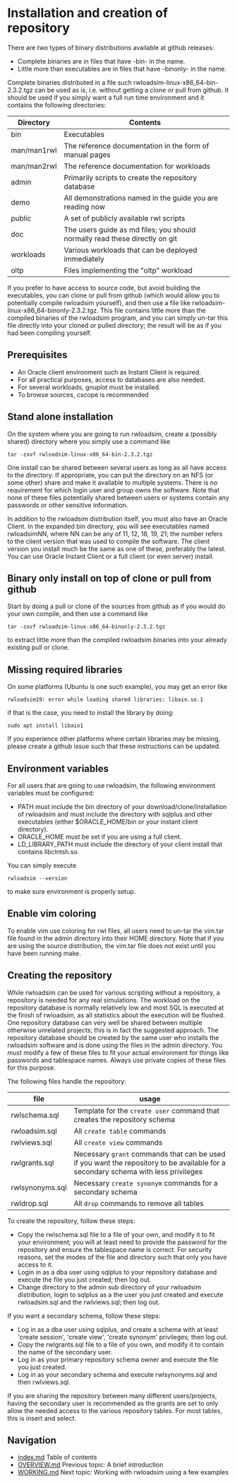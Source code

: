 # Installation and creation of repository

There are two types of binary distributions available at github releases:

* Complete binaries are in files that have -bin- in the name.
* Little more than executables are in files that have -binonly- in the name.

Complete binaries distributed in a file such rwloadsim-linux-x86_64-bin-2.3.2.tgz
can be used as is, i.e. without getting a clone or pull from github.
It should be used if you simply want a full run time environment
and it contains the following directories:

|Directory|Contents|
|---------|--------|
|bin|Executables|
|man/man1rwl|The reference documentation in the form of manual pages|
|man/man2rwl|The reference documentation for workloads|
|admin|Primarily scripts to create the repository database|
|demo|All demonstrations named in the guide you are reading now|
|public|A set of publicly available rwl scripts|
|doc|The users guide as md files; you should normally read these directly on git|
|workloads|Various workloads that can be deployed immediately|
|oltp|Files implementing the "oltp" workload|

If you prefer to have access to source code, but avoid building the executables,
you can clone or pull from github (which would allow you to potentially compile
rwloadsim yourself), and then 
use a file like rwloadsim-linux-x86_64-binonly-2.3.2.tgz.
This file contains little more than the compiled binaries of the rwloadsim program,
and you can simply un-tar this file
directly into your cloned or pulled directory; the result will be as if you had
been compiling yourself.

## Prerequisites

 * An Oracle client environment such as Instant Client is required.
 * For all practical purposes, access to databases are also needed.
 * For several workloads, gnuplot must be installed.
 * To browse sources, cscope is recommended

## Stand alone installation

On the system where you are going to run rwloadsim,
create a (possibly shared) directory where you simply
use a command like
```
tar -zxvf rwloadsim-linux-x86_64-bin-2.3.2.tgz
```
One install can be shared between several users as long as all have access to the directory.
If appropriate, you can put the directory on an NFS (or some other) share and make it available to multiple systems.
There is no requirement for which login user and group owns the software.
Note that none of these files potentially shared between users or systems contain any 
passwords or other sensitive information.

In addition to the rwloadsim distribution itself, you must also have an Oracle Client.
In the expanded bin directory, you will see executables named rwloadsimNN, where NN can be any of 11, 12, 18, 19, 21;
the number refers to the client version that was used to compile the software.
The client version you install much be the same as one of these, preferably the latest.
You can use Oracle Instant Client or a full client (or even server) install.

## Binary only install on top of clone or pull from github

Start by doing a pull or clone of the sources from github 
as if you would do your own compile, and then use a command like
```
tar -zxvf rwloadsim-linux-x86_64-binonly-2.3.2.tgz
```
to extract little more than the compiled rwloadsim binaries into your already existing pull or clone.

## Missing required libraries

On some platforms (Ubuntu is one such example), you may get an error like
```
rwloadsim19: error while loading shared libraries: libaio.so.1
```
if that is the case, you need to install the library by doing:
```
sudo apt install libaio1
```
If you experience other platforms where certain libraries may be missing, please 
create a github issue such that these instructions can be updated.

## Environment variables

For all users that are going to use rwloadsim, the following environment variables must be configured:

 * PATH must include the bin directory of your download/clone/installation of rwloadsim and must include the directory with sqlplus and other executables (either $ORACLE_HOME/bin or your instant client directory).
 * ORACLE_HOME must be set if you are using a full client.
 * LD_LIBRARY_PATH must include the directory of your client install that contains libclntsh.so.

You can simply execute
```
rwloadsim --version
```
to make sure environment is properly setup.

## Enable vim coloring

To enable vim use coloring for rwl files, all users need to un-tar the vim.tar file
found in the admin directory into their HOME directory.
Note that if you are using the source distribution, the vim.tar file does not exist until
you have been running make.

## Creating the repository

While rwloadsim can be used for various scripting without a repository, a repository is needed for any real
simulations.
The workload on the repository database is normally relatively low and most SQL is executed at the finish
of rwloadsim, as all statistics about the execution will be flushed.
One repository database can very well be shared between multiple otherwise unrelated projects; this is in fact
the suggested approach.
The repository database should be created by the same user who installs the rwloadsim software and is
done using the files in the admin directory.
You _must_ modify a few of these files to fit your actual environment for things like passwords and tablespace names.
Always use private copies of these files for this purpose.

The following files handle the repository:

|file|usage|
|----|-----|
|rwlschema.sql|Template for the ```create user``` command that creates the repository schema|
|rwloadsim.sql|All ```create table``` commands|
|rwlviews.sql|All ```create view``` commands|
|rwlgrants.sql|Necessary ```grant``` commands that can be used if you want the repository to be available for a secondary schema with less privileges|
|rwlsynonyms.sql|Necessary ```create synonym``` commands for a secondary schema|
|rwldrop.sql|All ```drop``` commands to remove all tables|

To create the repository, follow these steps:

 * Copy the rwlschema.sql file to a file of your own, and modify it to fit your environment; you will at least need to provide the password for the repository and ensure the tablespace name is correct. For security reasons, set the modes of the file and directory such that only you have access to it.
 * Login in as a dba user using sqlplus to your repository database and execute the file you just created; then log out.
 * Change directory to the admin sub directory of your rwloadsim distribution, login to sqlplus as a the user you just created and execute rwloadsim.sql and the rwlviews.sql; then log out.

If you want a secondary schema, follow these steps:

 * Log in as a dba user using sqlplus, and create a schema with at least 'create session', 'create view', 'create synonym' privileges; then log out.
 * Copy the rwlgrants.sql file to a file of you own, and modify it to contain the name of the secondary user.
 * Log in as your primary repository schema owner and execute the file you just created.
 * Log in as your secondary schema and execute rwlsynonyms.sql and then rwlviews.sql.

If you are sharing the repository between many different users/projects, having the secondary user is recommended as
the grants are set to only allow the needed access to the various repository tables.
For most tables, this is insert and select.

## Navigation
* [index.md](index.md#rwpload-simulator-users-guide) Table of contents
* [OVERVIEW.md](OVERVIEW.md) Previous topic: A brief introduction
* [WORKING.md](WORKING.md) Next topic: Working with rwloadsim using a few examples
